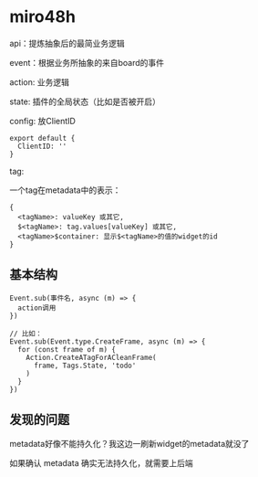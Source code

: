 # miro48h

api：提炼抽象后的最简业务逻辑

event：根据业务所抽象的来自board的事件

action: 业务逻辑

state: 插件的全局状态（比如是否被开启）

config: 放ClientID
```
export default {
  ClientID: ''
}
```

tag: 

一个tag在metadata中的表示：
```
{
  <tagName>: valueKey 或其它,
  $<tagName>: tag.values[valueKey] 或其它,
  <tagName>$container: 显示$<tagName>的值的widget的id
}
```

## 基本结构

```
Event.sub(事件名, async (m) => {
  action调用
})

// 比如：
Event.sub(Event.type.CreateFrame, async (m) => {
  for (const frame of m) {
    Action.CreateATagForACleanFrame(
      frame, Tags.State, 'todo'
    )
  }
})
```

## 发现的问题

metadata好像不能持久化？我这边一刷新widget的metadata就没了

如果确认 metadata 确实无法持久化，就需要上后端
